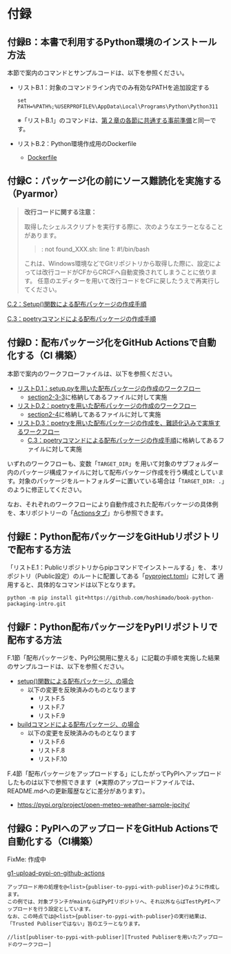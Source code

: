 # 付録

## 付録B：本書で利用するPython環境のインストール方法

本節で案内のコマンドとサンプルコードは、以下を参照ください。

* リストB.1：対象のコマンドライン内でのみ有効なPATHを追加設定する
    ```
    set PATH=%PATH%;%USERPROFILE%\AppData\Local\Programs\Python\Python311
    ```
    ※「リストB.1」のコマンドは、[第２章の各節に共通する事前準備](../chapter02/README.md#各節に共通する事前準備)と同一です。

* リストB.2：Python環境作成用のDockerfile
    * [Dockerfile](../docker/Dockerfile)



## 付録C：パッケージ化の前にソース難読化を実施する（Pyarmor）

> **改行コードに関する注意：**
>
> 取得したシェルスクリプトを実行する際に、次のようなエラーとなることがあります。
> > : not found_XXX.sh: line 1: #!/bin/bash
> 
> これは、Windows環境などでGitリポジトリから取得した際に、設定によっては改行コードがCFからCRCFへ自動変換されてしまうことに依ります。
> 任意のエディターを用いて改行コードをCFに戻したうえで再実行してください。
>

[C.2：Setup()関数による配布パッケージの作成手順](./c2-obfuscate-setuppy/)

[C.3：poetryコマンドによる配布パッケージの作成手順](./c3-obfuscate-poetry/)



## 付録D：配布パッケージ化をGitHub Actionsで自動化する（CI 構築）

本節で案内のワークフローファイルは、以下を参照ください。

* [リストD.1：setup.pyを用いた配布パッケージの作成のワークフロー](../.github/workflows/python-package-legacy.yml)
    * [section2-3-3](../chapter02/section2-3-3/)に格納してあるファイルに対して実施
* [リストD.2：poetryを用いた配布パッケージの作成のワークフロー](../.github/workflows/python-package-poetry.yml)
    * [section2-4](../chapter02/section2-4/)に格納してあるファイルに対して実施
* [リストD.3：poetryを用いた配布パッケージの作成を、難読化込みで実施するワークフロー](../.github/workflows/python-package-poetry-with-pyarmor.yml)
    * [C.3：poetryコマンドによる配布パッケージの作成手順](./c3-obfuscate-poetry/)に格納してあるファイルに対して実施

いずれのワークフローも、変数「`TARGET_DIR`」を用いて対象のサブフォルダー内のパッケージ構成ファイルに対して配布パッケージ作成を行う構成としています。対象のパッケージをルートフォルダーに置いている場合は「`TARGET_DIR: .`」のように修正してください。

なお、それぞれのワークフローにより自動作成された配布パッケージの具体例を、本リポジトリーの「[Actionsタブ](https://github.com/hoshimado/book-python-packaging-intro/actions)」から参照できます。




## 付録E：Python配布パッケージをGitHubリポジトリで配布する方法

「リストE.1：Publicリポジトリからpipコマンドでインストールする」を、
本リポジトリ（Public設定）のルートに配置してある「[pyproject.toml](../pyproject.toml)」に対して
適用すると、具体的なコマンドは以下となります。

```
python -m pip install git+https://github.com/hoshimado/book-python-packaging-intro.git
```



## 付録F：Python配布パッケージをPyPIリポジトリで配布する方法

F.1節「配布パッケージを、PyPI公開用に整える」に記載の手順を実施した結果のサンプルコードは、以下を参照ください。

* [setup()関数による配布パッケージ、の場合](./f1-distribute-from-pypi/setuppy-style/)
    * 以下の変更を反映済みのものとなります
        * リストF.5
        * リストF.7
        * リストF.9
* [buildコマンドによる配布パッケージ、の場合](./f1-distribute-from-pypi/pytoml-style/)
    * 以下の変更を反映済みのものとなります
        * リストF.6
        * リストF.8
        * リストF.10

F.4節「配布パッケージをアップロードする」にしたがってPyPIへアップロードしたものは以下で参照できます（※実際のアップロードファイルでは、README.mdへの更新履歴などに差分があります）。

* https://pypi.org/project/open-meteo-weather-sample-jpcity/



## 付録G：PyPIへのアップロードをGitHub Actionsで自動化する（CI構築）

FixMe: 作成中

[g1-upload-pypi-on-github-actions](./g1-upload-pypi-on-github-actions/)

```
アップロード用の処理を@<list>{publiser-to-pypi-with-publiser}のように作成します。
この例では、対象ブランチがmainならばPyPIリポジトリへ、それ以外ならばTestPyPIへアップロードを行う設定としています。
なお、この時点では@<list>{publiser-to-pypi-with-publiser}の実行結果は、「Trusted Publiserではない」旨のエラーとなります。

//list[publiser-to-pypi-with-publiser][Trusted Publiserを用いたアップロードのワークフロー]
```



